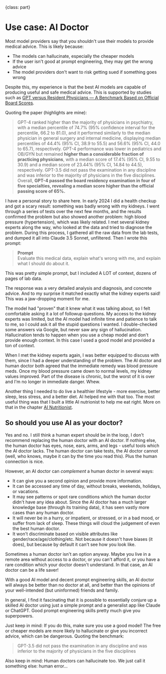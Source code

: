 {class: part}
# Use case: AI Doctor

Most model providers say that you shouldn't use their models to provide medical advice. This is likely because:

- The models can hallucinate, especially the cheaper models
- If the user isn't good at prompt engineering, they may get the wrong advice
- The model providers don't want to risk getting sued if something goes wrong

Despite this, my experience is that the best AI models are capable of producing useful and safe medical advice.
This is supported by studies such as [GPT versus Resident Physicians — A Benchmark Based on Official Board Scores](https://ai.nejm.org/doi/full/10.1056/AIdbp2300192).

Quoting the paper (highlights are mine):

> GPT-4 ranked higher than the majority of physicians in psychiatry, with a median percentile of 74.7% (95% confidence interval for the percentile, 66.2 to 81.0), and it performed similarly to the median physician in general surgery and internal medicine, displaying median percentiles of 44.4% (95% CI, 38.9 to 55.5) and 56.6% (95% CI, 44.0 to 65.7), respectively. GPT-4 performance was lower in pediatrics and OB/GYN but remained **higher than a considerable fraction of practicing physicians**, with a median score of 17.4% (95% CI, 9.55 to 30.9) and a median score of 23.44% (95% CI, 14.84 to 44.5), respectively. GPT-3.5 did not pass the examination in any discipline and was inferior to the majority of physicians in the five disciplines. Overall, **GPT-4 passed the board residency examination in four of five specialties, revealing a median score higher than the official passing score of 65%.**

I have a personal story to share here. In early 2024 I did a health checkup and got a scary result: something was badly wrong with my kidneys. I went through a series of tests over the next few months, and the results confirmed the problem but also showed another problem: high blood pressure (hypertension), which was likely related. I met several kidney experts along the way, who looked at the data and tried to diagnose the problem. During this process, I gathered all the raw data from the lab tests, and dumped it all into Claude 3.5 Sonnet, unfiltered. Then I wrote this prompt:

> **Prompt**  
> Evaluate this medical data, explain what's wrong with me, and explain what I should do about it.

This was pretty simple prompt, but I included A LOT of context, dozens of pages of lab data.

The response was a very detailed analysis and diagnosis, and concrete advice. And to my surprise it matched exactly what the kidney experts said! This was a jaw-dropping moment for me.

The model had "proven" that it knew what it was talking about, so I felt comfortable asking it a lot of followup questions. My access to the kidney experts was limited, but the AI model had infinite time and patience to talk to me, so I could ask it all the stupid questions I wanted. I double-checked some answers via Google, but never saw any sign of hallucination. Hallucination tends to happen when you use a cheap model and don't provide enough context. In this case I used a good model and provided a ton of context.

When I met the kidney experts again, I was better equipped to discuss with them, since I had a deeper understanding of the problem. The AI doctor and human doctor both agreed that the immediate remedy was blood pressure meds. Once my blood pressure came down to normal levels, my kidney values improved. Part of the disease is chronic, but the worst of it is over and I'm no longer in immediate danger. Whew.

Another thing I needed to do live a healthier lifestyle - more exercise, better sleep, less stress, and a better diet. AI helped me with that too. The most useful thing was that I built a little AI nutrionist to help me eat right. More on that in the chapter [AI Nutritionist](235-nutritionist.md).

## So should you use AI as your doctor?

Yes and no. I still think a human expert should be in the loop, I don't recommend replacing the human doctor with an AI doctor. If nothing else, the human doctor has eyes, nose, ears, arms, and legs - useful tools which the AI doctor lacks. The human doctor can take tests, the AI doctor cannot (well, who knows, maybe it can by the time you read this). Plus the human connection is nice.

However, an AI doctor can _complement_ a human doctor in several ways:

- It can give you a second opinion and provide more information.
- It can be accessed any time of day, without breaks, weekends, holidays, or vacations.
- It may see patterns or spot rare conditions which the human doctor didn't have any idea about. Since the AI doctor has a much larger knowledge base (through its training data), it has seen vastly more cases than any human doctor.
- It will never be in a hurry, or impatient, or stressed, or in a bad mood, or suffer from lack of sleep. These things will cloud the judgement of even the best human doctor.
- It won't discriminate based on visible attributes like gender/race/age/clothing/etc. Not because it doesn't have biases (it does), but because by default it can't see how you look like.

Sometimes a human doctor isn't an option anyway. Maybe you live in a remote area without access to a doctor, or you can't afford it, or you have a rare condition which your doctor doesn't understand. In that case, an AI doctor can be a life saver!

With a good AI model and decent prompt engineering skills, an AI doctor will always be better than no doctor at all, and better than the opinions of your well-intended (but uninformed) friends and family.

In general, I find it fascinating that it is possible to essentially conjure up a skilled AI doctor using just a simple prompt and a generalist app like Claude or ChatGPT. Good prompt engineering skills pretty much give you superpowers.

Just keep in mind: If you do this, make sure you use a good model! The free or cheaper models are more likely to hallucinate or give you incorrect advice, which can be dangerous. Quoting the benchmark:

> GPT-3.5 did not pass the examination in any discipline and was inferior to the majority of physicians in the five disciplines

Also keep in mind: Human doctors can hallucinate too. We just call it something else: human error...

